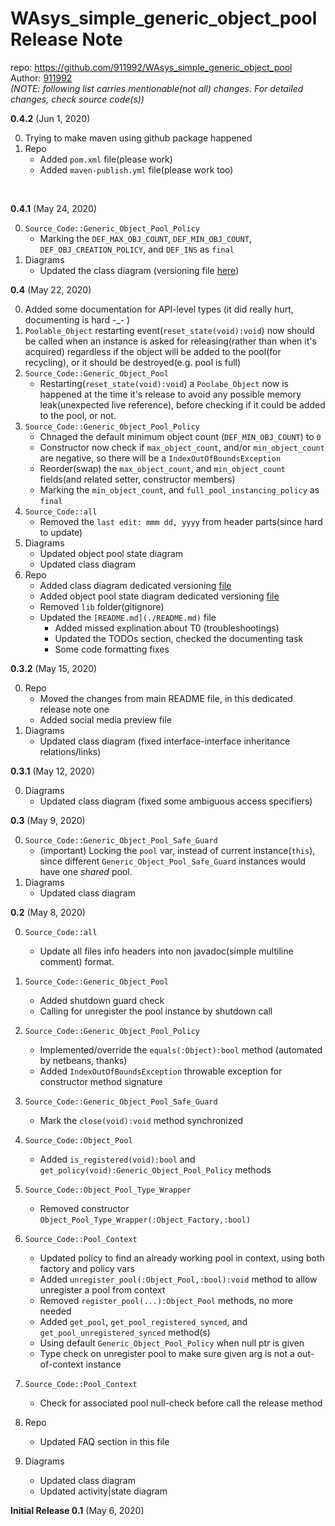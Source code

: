 # WAsys_simple_generic_object_pool Release Note

repo: https://github.com/911992/WAsys_simple_generic_object_pool  
Author: [911992](https://github.com/911992)  
*(NOTE: following list carries mentionable(not all) changes. For detailed changes, check source code(s))*  

**0.4.2** (Jun 1, 2020)  

0. Trying to make maven using github package happened
1. Repo
    * Added `pom.xml` file(please work)
    * Added `maven-publish.yml` file(please work too)

<br/>

**0.4.1** (May 24, 2020)  

0. `Source_Code::Generic_Object_Pool_Policy`  
    * Marking the `DEF_MAX_OBJ_COUNT`, `DEF_MIN_OBJ_COUNT`, `DEF_OBJ_CREATION_POLICY`, and `DEF_INS` as `final`  
1. Diagrams  
    * Updated the class diagram (versioning file [here](./_diagrams/class_diagram_version_history.md))  


**0.4** (May 22, 2020)  

0. Added some documentation for API-level types (it did really hurt, documenting is hard -_- )
1. `Poolable_Object` restarting event(`reset_state(void):void`) now should be called when an instance is asked for releasing(rather than when it's acquired) regardless if the object will be added to the pool(for recycling), or it should be destroyed(e.g. pool is full)
2. `Source_Code::Generic_Object_Pool`  
    * Restarting(`reset_state(void):void`) a `Poolabe_Object` now is happened at the time it's release to avoid any possible memory leak(unexpected live reference), before checking if it could be added to the pool, or not.
3. `Source_Code::Generic_Object_Pool_Policy`
    * Chnaged the default minimum object count (`DEF_MIN_OBJ_COUNT`) to `0`
    * Constructor now check if `max_object_count`, and/or `min_object_count` are negative, so there will be a `IndexOutOfBoundsException`
    * Reorder(swap) the `max_object_count`, and `min_object_count` fields(and related setter, constructor members)
    * Marking the `min_object_count`, and `full_pool_instancing_policy` as `final`
4. `Source_Code::all`
    * Removed the `last edit: mmm dd, yyyy` from header parts(since hard to update)
5. Diagrams
    * Updated object pool state diagram
    * Updated class diagram
6. Repo
    * Added class diagram dedicated versioning [file](./_diagrams/class_diagram_version_history.md)
    * Added object pool state diagram dedicated versioning [file](./_diagrams/object_pool_state_version_history.md)
    * Removed `lib` folder(gitignore)
    * Updated the `[README.md](./README.md)` file
        * Added missed explination about T0 (troubleshootings)
        * Updated the TODOs section, checked the documenting task
        * Some code formatting fixes

**0.3.2** (May 15, 2020)  

0. Repo  
    * Moved the changes from main README file, in this dedicated release note one
    * Added social media preview file
1. Diagrams  
    * Updated class diagram (fixed interface-interface inheritance relations/links)

**0.3.1** (May 12, 2020)  

0. Diagrams
    * Updated class diagram (fixed some ambiguous access specifiers)

**0.3** (May 9, 2020)  

0. `Source_Code::Generic_Object_Pool_Safe_Guard`
    * (important) Locking the `pool` var, instead of current instance(`this`), since different `Generic_Object_Pool_Safe_Guard` instances would have one *shared* pool.  
1. Diagrams
    * Updated class diagram

**0.2** (May 8, 2020)  

0. `Source_Code::all`
    * Update all files info headers into non javadoc(simple multiline comment) format.
1. `Source_Code::Generic_Object_Pool`
    * Added shutdown guard check
    * Calling for unregister the pool instance by shutdown call
2. `Source_Code::Generic_Object_Pool_Policy`
    * Implemented/override the `equals(:Object):bool` method (automated by netbeans, thanks)
    * Added `IndexOutOfBoundsException` throwable exception for constructor method signature
3. `Source_Code::Generic_Object_Pool_Safe_Guard`
    * Mark the `close(void):void` method synchronized
4. `Source_Code::Object_Pool`
    * Added `is_registered(void):bool` and `get_policy(void):Generic_Object_Pool_Policy` methods
5. `Source_Code::Object_Pool_Type_Wrapper`
    * Removed constructor `Object_Pool_Type_Wrapper(:Object_Factory,:bool)`
6. `Source_Code::Pool_Context`
    * Updated policy to find an already working pool in context, using both factory and policy vars
    * Added `unregister_pool(:Object_Pool,:bool):void` method to allow unregister a pool from context
    * Removed `register_pool(...):Object_Pool` methods, no more needed
    * Added `get_pool`, `get_pool_registered_synced`, and `get_pool_unregistered_synced` method(s)
    * Using default `Generic_Object_Pool_Policy` when null ptr is given
    * Type check on unregister pool to make sure given arg is not a out-of-context instance
7. `Source_Code::Pool_Context`
    * Check for associated pool null-check before call the release method
8. Repo
    * Updated FAQ section in this file

9. Diagrams
    * Updated class diagram
    * Updated activity|state diagram

**Initial Release 0.1** (May 6, 2020)